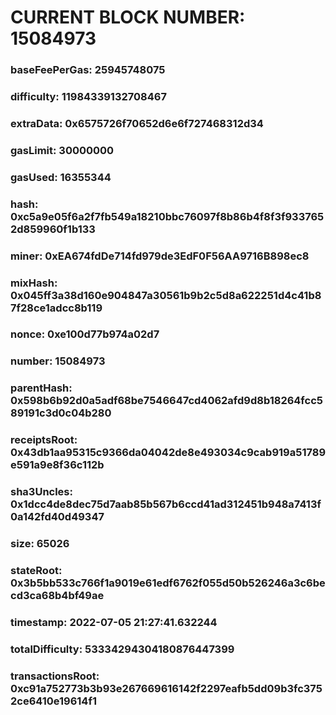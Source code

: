 # CURRENT BLOCK NUMBER: 15084973

### baseFeePerGas: 25945748075
### difficulty: 11984339132708467
### extraData: 0x6575726f70652d6e6f727468312d34
### gasLimit: 30000000
### gasUsed: 16355344
### hash: 0xc5a9e05f6a2f7fb549a18210bbc76097f8b86b4f8f3f9337652d859960f1b133
### miner: 0xEA674fdDe714fd979de3EdF0F56AA9716B898ec8
### mixHash: 0x045ff3a38d160e904847a30561b9b2c5d8a622251d4c41b87f28ce1adcc8b119
### nonce: 0xe100d77b974a02d7
### number: 15084973
### parentHash: 0x598b6b92d0a5adf68be7546647cd4062afd9d8b18264fcc589191c3d0c04b280
### receiptsRoot: 0x43db1aa95315c9366da04042de8e493034c9cab919a51789e591a9e8f36c112b
### sha3Uncles: 0x1dcc4de8dec75d7aab85b567b6ccd41ad312451b948a7413f0a142fd40d49347
### size: 65026
### stateRoot: 0x3b5bb533c766f1a9019e61edf6762f055d50b526246a3c6becd3ca68b4bf49ae
### timestamp: 2022-07-05 21:27:41.632244
### totalDifficulty: 53334294304180876447399
### transactionsRoot: 0xc91a752773b3b93e267669616142f2297eafb5dd09b3fc3752ce6410e19614f1
